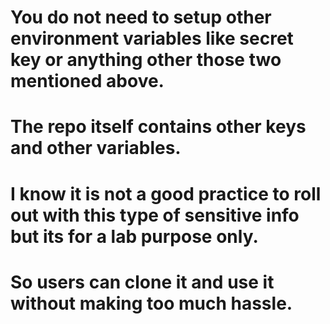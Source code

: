 # You do not need to setup other environment variables like secret key or anything other those two mentioned above. 
# The repo itself contains other keys and other variables.
# I know it is not a good practice to roll out with this type of sensitive info but its for a lab purpose only.
# So users can clone it and use it without making too much hassle.
